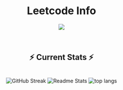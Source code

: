 <h1 align="center">Leetcode Info</h1>
<!-- <p align="center">
  <a href="https://leetcode.com/u/prabhaw_kr/" target="_blank"><img align="center" src="https://leetcode.com/static/images/badges/2024/gif/2024-02.gif" alt="jyot" height="200" width="200" /></a>
  <a href="https://leetcode.com/u/prabhaw_kr/" target="_blank"><img align="center" src="https://leetcode.com/static/images/badges/2024/gif/2024-03.gif" alt="jyot" height="200" width="200" /></a>
  <a href="https://leetcode.com/u/prabhaw_kr/" target="_blank"><img align="center" src="https://assets.leetcode.com/static_assets/marketing/2024-200.gif" alt="jyot" height="200" width="200" /></a>
  <a href="https://leetcode.com/u/prabhaw_kr/" target="_blank"><img align="center" src="https://assets.leetcode.com/static_assets/marketing/2024-100.gif" alt="jyot" height="200" width="200" /></a>
</p> -->
<p align="center">
  <img  align=top flex-grow=1 max-width=100% src="https://leetcard.jacoblin.cool/prabhaw_kr?theme=dark&font=Fira%20Code&ext=heatmap" />  
</p>
  
<br>
    <h2 align="center">⚡ Current Stats ⚡</h2>
<br>
<div align=center>
    <img max-width=100%, height=auto src="https://streak-stats.demolab.com?user=the-kalki&theme=tokyonight&border_radius=20&show_icons=true&type=png" alt="GitHub Streak" />
    <img max-width=100%, height=auto src="https://github-readme-stats.vercel.app/api?username=the-kalki&show_icons=true&theme=react&rank_icon=github&border_radius=20" alt="Readme Stats" />
    <img max-width=100%, height=auto src="https://github-readme-stats.vercel.app/api/top-langs/?username=the-kalki&hide=HTML&langs_count=8&layout=compact&theme=react&border_radius=10&size_weight=0.5&count_weight=0.5&exclude_repo=github-readme-stats" alt="top langs" />
</div>

  <br/>

<br/><br/>


